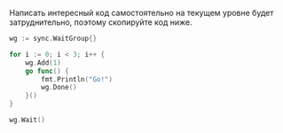 Написать интересный код самостоятельно на текущем уровне будет затруднительно, поэтому скопируйте код ниже.

```go
wg := sync.WaitGroup{}

for i := 0; i < 3; i++ {
	wg.Add(1)
	go func() {
		fmt.Println("Go!")
		wg.Done()
	}()
}

wg.Wait()
```

